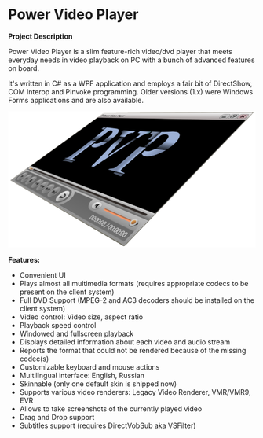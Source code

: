 # Power Video Player

**Project Description**

Power Video Player is a slim feature-rich video/dvd player that meets everyday needs in video playback on PC with a bunch of advanced features on board.

It's written in C# as a WPF application and employs a fair bit of DirectShow, COM Interop and PInvoke programming. Older versions (1.x) were Windows Forms applications and are also available.

![Power Video Player](docs/Home_pvp3d.png)

**Features:**
- Convenient UI
- Plays almost all multimedia formats (requires appropriate codecs to be present on the client system)
- Full DVD Support (MPEG-2 and AC3 decoders should be installed on the client system)  
- Video control: Video size, aspect ratio
- Playback speed control
- Windowed and fullscreen playback
- Displays detailed information about each video and audio stream
- Reports the format that could not be rendered because of the missing codec(s)
- Customizable keyboard and mouse actions  
- Multilingual interface: English, Russian  
- Skinnable (only one default skin is shipped now)
- Supports various video renderers: Legacy Video Renderer, VMR/VMR9, EVR
- Allows to take screenshots of the currently played video
- Drag and Drop support
- Subtitles support (requires DirectVobSub aka VSFilter)
